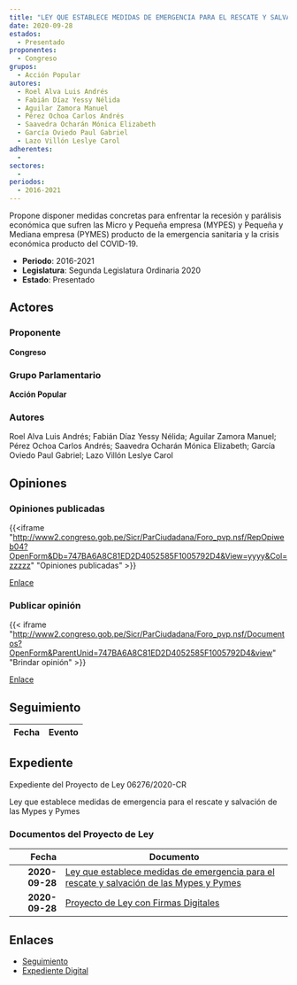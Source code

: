 ```yaml
---
title: "LEY QUE ESTABLECE MEDIDAS DE EMERGENCIA PARA EL RESCATE Y SALVACIÓN DE LAS MYPES Y PYMES"
date: 2020-09-28
estados: 
  - Presentado
proponentes: 
  - Congreso
grupos: 
  - Acción Popular
autores: 
  - Roel Alva Luis Andrés
  - Fabián Díaz Yessy Nélida
  - Aguilar Zamora Manuel
  - Pérez Ochoa Carlos Andrés
  - Saavedra Ocharán Mónica Elizabeth
  - García Oviedo Paul Gabriel
  - Lazo Villón Leslye Carol
adherentes: 
  - 
sectores: 
  - 
periodos: 
  - 2016-2021
---
```


Propone disponer medidas concretas para enfrentar la recesión y parálisis económica que sufren las Micro y Pequeña empresa (MYPES) y Pequeña y Mediana empresa (PYMES) producto de la emergencia sanitaria y la crisis económica producto del COVID-19.

- **Periodo**: 2016-2021
- **Legislatura**: Segunda Legislatura Ordinaria 2020
- **Estado**: Presentado

## Actores

### Proponente

**Congreso**

### Grupo Parlamentario

**Acción Popular**

### Autores

Roel Alva Luis Andrés; Fabián Díaz Yessy Nélida; Aguilar Zamora Manuel; Pérez Ochoa Carlos Andrés; Saavedra Ocharán Mónica Elizabeth; García Oviedo Paul Gabriel; Lazo Villón Leslye Carol


## Opiniones

### Opiniones publicadas

{{<iframe "http://www2.congreso.gob.pe/Sicr/ParCiudadana/Foro_pvp.nsf/RepOpiweb04?OpenForm&Db=747BA6A8C81ED2D4052585F1005792D4&View=yyyy&Col=zzzzz" "Opiniones publicadas" >}}

[Enlace](http://www2.congreso.gob.pe/Sicr/ParCiudadana/Foro_pvp.nsf/RepOpiweb04?OpenForm&Db=747BA6A8C81ED2D4052585F1005792D4&View=yyyy&Col=zzzzz)
### Publicar opinión

{{< iframe "http://www2.congreso.gob.pe/Sicr/ParCiudadana/Foro_pvp.nsf/Documentos?OpenForm&ParentUnid=747BA6A8C81ED2D4052585F1005792D4&view" "Brindar opinión" >}}

[Enlace](http://www2.congreso.gob.pe/Sicr/ParCiudadana/Foro_pvp.nsf/Documentos?OpenForm&ParentUnid=747BA6A8C81ED2D4052585F1005792D4&view)

## Seguimiento

| Fecha | Evento |
|------:|--------|


## Expediente

Expediente del Proyecto de Ley 06276/2020-CR

Ley que establece medidas de emergencia para el rescate y salvación de las Mypes y Pymes


### Documentos del Proyecto de Ley

| Fecha | Documento |
|------:|--------|
| **2020-09-28** | [Ley que establece medidas de emergencia para el rescate y salvación de las Mypes y Pymes](http://www.leyes.congreso.gob.pe/Documentos/2016_2021/Proyectos_de_Ley_y_de_Resoluciones_Legislativas/PL06276-20200928.pdf) |
| **2020-09-28** | [Proyecto de Ley con Firmas Digitales](http://www.leyes.congreso.gob.pe/Documentos/2016_2021/Proyectos_de_Ley_y_de_Resoluciones_Legislativas/Proyectos_Firmas_digitales/PL06276.pdf) |

## Enlaces 

- [Seguimiento](http://www2.congreso.gob.pehttp://www2.congreso.gob.pe/Sicr/TraDocEstProc/CLProLey2016.nsf/f7fff46988ca05b1052578e100829cc7/805b65d14d3a64fb052585f1006a0936?OpenDocument)
- [Expediente Digital](http://www2.congreso.gob.pehttp://www2.congreso.gob.pe/Sicr/TraDocEstProc/CLProLey2016.nsf/f7fff46988ca05b1052578e100829cc7/805b65d14d3a64fb052585f1006a0936?OpenDocument&Click=05257FB7005EB655.eb71d0cf91d8294e05256cdf006b5706/$Body/0.1C6C)
